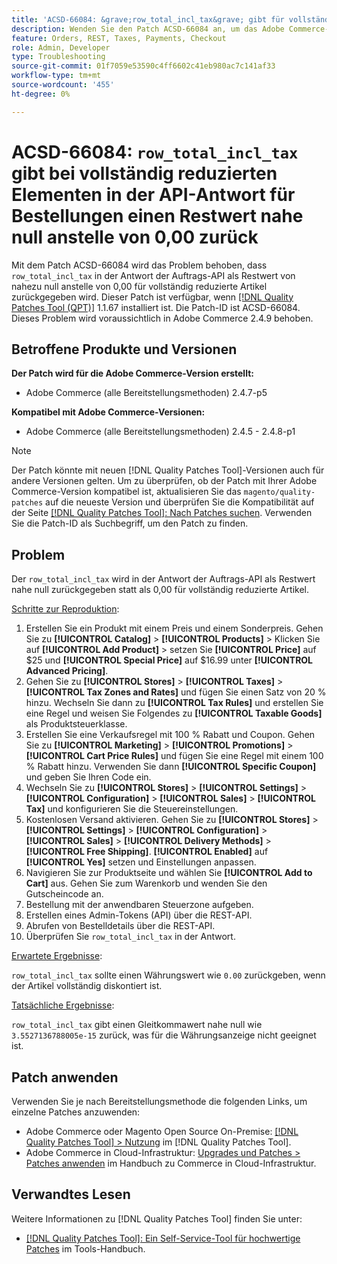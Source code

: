 ```yaml
---
title: 'ACSD-66084: &grave;row_total_incl_tax&grave; gibt für vollständig reduzierte Elemente in der Antwort der Auftrags-API einen Restwert von nahezu 0,00 anstelle von 0,00 zurück'
description: Wenden Sie den Patch ACSD-66084 an, um das Adobe Commerce-Problem zu beheben, bei dem „row_total_incl_tax“ für vollständig reduzierte Elemente in der Antwort der Auftrags-API als Restwert von nahezu 0,00 zurückgegeben wurde.
feature: Orders, REST, Taxes, Payments, Checkout
role: Admin, Developer
type: Troubleshooting
source-git-commit: 01f7059e53590c4ff6602c41eb980ac7c141af33
workflow-type: tm+mt
source-wordcount: '455'
ht-degree: 0%

---
```



# ACSD-66084: `row_total_incl_tax` gibt bei vollständig reduzierten Elementen in der API-Antwort für Bestellungen einen Restwert nahe null anstelle von 0,00 zurück

Mit dem Patch ACSD-66084 wird das Problem behoben, dass `row_total_incl_tax` in der Antwort der Auftrags-API als Restwert von nahezu null anstelle von 0,00 für vollständig reduzierte Artikel zurückgegeben wird. Dieser Patch ist verfügbar, wenn [[!DNL Quality Patches Tool (QPT)]](/help/tools/quality-patches-tool/quality-patches-tool-to-self-serve-quality-patches.md) 1.1.67 installiert ist. Die Patch-ID ist ACSD-66084. Dieses Problem wird voraussichtlich in Adobe Commerce 2.4.9 behoben.

## Betroffene Produkte und Versionen

**Der Patch wird für die Adobe Commerce-Version erstellt:**

* Adobe Commerce (alle Bereitstellungsmethoden) 2.4.7-p5

**Kompatibel mit Adobe Commerce-Versionen:**

* Adobe Commerce (alle Bereitstellungsmethoden) 2.4.5 - 2.4.8-p1

>[!NOTE]
>
>Der Patch könnte mit neuen [!DNL Quality Patches Tool]-Versionen auch für andere Versionen gelten. Um zu überprüfen, ob der Patch mit Ihrer Adobe Commerce-Version kompatibel ist, aktualisieren Sie das `magento/quality-patches` auf die neueste Version und überprüfen Sie die Kompatibilität auf der Seite [[!DNL Quality Patches Tool]: Nach Patches suchen](https://experienceleague.adobe.com/tools/commerce-quality-patches/index.html?lang=de). Verwenden Sie die Patch-ID als Suchbegriff, um den Patch zu finden.

## Problem

Der `row_total_incl_tax` wird in der Antwort der Auftrags-API als Restwert nahe null zurückgegeben statt als 0,00 für vollständig reduzierte Artikel.

<u>Schritte zur Reproduktion</u>:

1. Erstellen Sie ein Produkt mit einem Preis und einem Sonderpreis. Gehen Sie zu **[!UICONTROL Catalog]** > **[!UICONTROL Products]** > Klicken Sie auf **[!UICONTROL Add Product]** > setzen Sie **[!UICONTROL Price]** auf $25 und **[!UICONTROL Special Price]** auf $16.99 unter **[!UICONTROL Advanced Pricing]**.
1. Gehen Sie zu **[!UICONTROL Stores]** > **[!UICONTROL Taxes]** > **[!UICONTROL Tax Zones and Rates]** und fügen Sie einen Satz von 20 % hinzu. Wechseln Sie dann zu **[!UICONTROL Tax Rules]** und erstellen Sie eine Regel und weisen Sie Folgendes zu
   **[!UICONTROL Taxable Goods]** als Produktsteuerklasse.
1. Erstellen Sie eine Verkaufsregel mit 100 % Rabatt und Coupon. Gehen Sie zu **[!UICONTROL Marketing]** > **[!UICONTROL Promotions]** > **[!UICONTROL Cart Price Rules]** und fügen Sie eine Regel mit einem 100 % Rabatt hinzu. Verwenden Sie dann **[!UICONTROL Specific Coupon]** und geben Sie Ihren Code ein.
1. Wechseln Sie zu **[!UICONTROL Stores]** > **[!UICONTROL Settings]** > **[!UICONTROL Configuration]** > **[!UICONTROL Sales]** > **[!UICONTROL Tax]** und konfigurieren Sie die Steuereinstellungen.
1. Kostenlosen Versand aktivieren. Gehen Sie zu **[!UICONTROL Stores]** > **[!UICONTROL Settings]** > **[!UICONTROL Configuration]** > **[!UICONTROL Sales]** > **[!UICONTROL Delivery Methods]** > **[!UICONTROL Free Shipping]**. **[!UICONTROL Enabled]** auf **[!UICONTROL Yes]** setzen und Einstellungen anpassen.
1. Navigieren Sie zur Produktseite und wählen Sie **[!UICONTROL Add to Cart]** aus. Gehen Sie zum Warenkorb und wenden Sie den Gutscheincode an.
1. Bestellung mit der anwendbaren Steuerzone aufgeben.
1. Erstellen eines Admin-Tokens (API) über die REST-API.
1. Abrufen von Bestelldetails über die REST-API.
1. Überprüfen Sie `row_total_incl_tax` in der Antwort.

<u>Erwartete Ergebnisse</u>:

`row_total_incl_tax` sollte einen Währungswert wie `0.00` zurückgeben, wenn der Artikel vollständig diskontiert ist.

<u>Tatsächliche Ergebnisse</u>:

`row_total_incl_tax` gibt einen Gleitkommawert nahe null wie `3.5527136788005e-15` zurück, was für die Währungsanzeige nicht geeignet ist.

## Patch anwenden

Verwenden Sie je nach Bereitstellungsmethode die folgenden Links, um einzelne Patches anzuwenden:

* Adobe Commerce oder Magento Open Source On-Premise: [[!DNL Quality Patches Tool] > Nutzung](/help/tools/quality-patches-tool/usage.md) im [!DNL Quality Patches Tool].
* Adobe Commerce in Cloud-Infrastruktur: [Upgrades und Patches > Patches anwenden](https://experienceleague.adobe.com/docs/commerce-cloud-service/user-guide/develop/upgrade/apply-patches.html?lang=de) im Handbuch zu Commerce in Cloud-Infrastruktur.

## Verwandtes Lesen

Weitere Informationen zu [!DNL Quality Patches Tool] finden Sie unter:

* [[!DNL Quality Patches Tool]: Ein Self-Service-Tool für hochwertige Patches](/help/tools/quality-patches-tool/quality-patches-tool-to-self-serve-quality-patches.md) im Tools-Handbuch.
